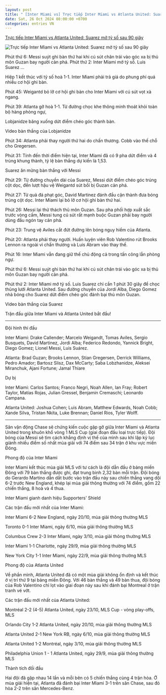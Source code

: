 ```yaml
---
layout: post
title: " [Inter Miami vs] Trực tiếp Inter Miami vs Atlanta United: Suarez mở tỷ số sau 90 giây"
date: Sat, 26 Oct 2024 08:00:00 +0700
categories: entries VN
---
```

[Trực tiếp Inter Miami vs Atlanta United: Suarez mở tỷ số sau 90 giây](https://webthethao.vn/bong-da-quoc-te/truc-tiep-inter-miami-vs-atlanta-united-messi-huong-den-muc-tieu-tiep-theo-khsgyZWHg.htm)

![Trực tiếp Inter Miami vs Atlanta United: Suarez mở tỷ số sau 90 giây](https://cdnmedia.webthethao.vn/thumb/720-405/uploads/2024-10-26/suarez-messi-an-mung.jpg)

Phút thứ 6: Messi suýt ghi bàn thứ hai khi cú sút chân trái vào góc xa bị thủ môn Guzan bay người cản phá. Phút thứ 2: Inter Miami mở tỷ số. Luis Suarez ...

Hiệp 1 kết thúc với tỷ số hoà 1-1. Inter Miami phải trả giá do phung phí quá nhiều cơ hội ghi bàn.

Phút 45: Weigantd bỏ lỡ cơ hội ghi bàn cho Inter Miami với cú sút vọt xà ngang.

Phút 39: Atlanta gỡ hoà 1-1. Từ đường chọc khe thông minh thoát khỏi toàn bộ hàng phòng ngự,

Lobjanidze băng xuống dứt điểm chéo góc thành bàn.

Video bàn thắng của Lobjanidze

Phút 34: Atlanta phải thay người thứ hai do chấn thương. Cobb vào thế chỗ cho Gregersen.

Phút 31: Tính đến thời điểm hiện tại, Inter Miami đã có 9 pha dứt điểm và 4 trúng khung thành, tỷ lệ bàn thắng dự kiến là 1,53.

Suarez ăn mừng bàn thắng với Messi

Phút 29: Từ đường chuyền dài của Suarez, Messi dứt điểm chéo góc trúng cột dọc, đến lượt hậu vệ Weigantd sút bồi bị Guzan cản phá.

Phút 27: Từ quả đá phạt góc, David Martinez đánh đầu cận thành đưa bóng trúng cột dọc. Inter Miami lại bỏ lỡ cơ hội ghi bàn thứ hai.

Phút 26: Messi lại thử thách thủ môn Guzan. Sau pha phối hợp xuất sắc trước vòng cấm, Messi tung cú sút rất mạnh buộc Guzan phải bay người dùng đầu ngón tay cản phá.

Phút 23: Trung vệ Aviles cắt đứt đường lên bóng nguy hiểm của Atlanta.

Phút 20: Atlanta phải thay người. Huấn luyện viên Rob Valentino rút Brooks Lennon ra ngoài vì chấn thương và Luis Abram vào thay thế.

Phút 16: Inter Miami vẫn đang giữ thế chủ động cả trong tấn công lẫn phòng ngự.

Phút thứ 6: Messi suýt ghi bàn thứ hai khi cú sút chân trái vào góc xa bị thủ môn Guzan bay người cản phá.

Phút thứ 2: Inter Miami mở tỷ số. Luis Suarez chỉ cần 1 phút 30 giây để chọc thủng lưới Atlanta United. Sau đường chuyền của Jordi Alba, Diego Gomez nhả bóng cho Suarez dứt điểm chéo góc đánh bại thủ môn Guzan.

Video bàn thắng của Suarez

Trận đấu giữa Inter Miami và Atlanta United bắt đầu!

***

Đội hình thi đấu

Inter Miami: Drake Callender; Marcelo Weigandt, Tomas Aviles, Sergio Busquets, David Martinez, Jordi Alba; Federico Redondo, Yannick Bright, Diego Gomez; Lionel Messi, Luis Suárez.

Atlanta: Brad Guzan; Brooks Lennon, Stian Gregersen, Derrick Williams, Pedro Amador; Bartosz Slisz, Dax McCarty; Saba Lobzhanidze, Aleksei Miranchuk, Ajani Fortune; Jamal Thiare

Dự bị

Inter Miami: Carlos Santos; Franco Negri, Noah Allen, Ian Fray; Robert Taylor, Matías Rojas, Julian Gressel, Benjamin Cremaschi; Leonardo Campana.

Atlanta United: Joshua Cohen; Luis Abram, Matthew Edwards, Noah Cobb; Xande Silva, Tristan Nkita, Luke Brennan; Daniel Rios, Tyler Wolff.

***

Sân vận động Chase sẽ chứng kiến ​​cuộc gặp gỡ giữa Inter Miami và Atlanta United trong khuôn khổ vòng 1 MLS Cup (giai đoạn đấu loại trực tiếp). Đội bóng của Messi sẽ tìm cách khẳng định vị thế của mình sau khi lập kỷ lục giành nhiều điểm số nhất mùa giải với 74 điểm sau 34 trận ở khu vực miền Đông.

Phong độ của Inter Miami

Inter Miami kết thúc mùa giải MLS với tư cách là đội dẫn đầu ở bảng miền Đông với 79 bàn thắng được ghi, đạt trung bình 2,32 bàn mỗi trận. Đội bóng do Gerardo Martino dẫn dắt bước vào trận đấu này sau chiến thắng vang dội 6-2 trước New England, khép lại mùa giải thông thường với 74 điểm, gồm 22 chiến thắng, 8 hoà và 4 thua.

Inter Miami gianh danh hiệu Supporters' Shield

Các trận đấu mới nhất của Inter Miami:

Inter Miami 6-2 New England, ngày 20/10, mùa giải thông thường MLS

Toronto 0-1 Inter Miami, ngày 6/10, mùa giải thông thường MLS

Columbus Crew 2-3 Inter Miami, ngày 3/10, mùa giải thông thường MLS

Inter Miami 1-1 Charlotte, ngày 29/9, mùa giải thông thường MLS

New York City 1-1 Inter Miami, ngày 22/9, mùa giải thông thường MLS

Phong độ của Atlanta United

Về phần mình, Atlanta United đã có một mùa giải không ổn định và kết thúc ở vị trí thứ 9 tại bảng miền Đông. Với 46 bàn thắng và 49 bàn thua, đội bóng của Rob Valentino chỉ lọt vào giai đoạn này sau khi đánh bại Montreal ở trận tranh vé vớt.

Các trận đấu mới nhất của Atlanta United:

Montréal 2-2 (4-5) Atlanta United, ngày 23/10, MLS Cup - vòng play-offs, MLS

Orlando City 1-2 Atlanta United, ngày 20/10, mùa giải thông thường MLS

Atlanta United 2-1 New York RB, ngày 6/10, mùa giải thông thường MLS

Atlanta United 1-2 Montréal, ngày 3/10, mùa giải thông thường MLS

Philadelphia Union 1 - 1 Atlanta United, ngày 29/9, mùa giải thông thường MLS

Thành tích đối đầu

Hai đội đã gặp nhau 14 lần và mỗi bên có 5 chiến thắng cùng 4 trận hòa. Ở mùa giải hiện tại, Atlanta đã đánh bại Inter Miami 3-1 trên sân Chase, sau đó hòa 2-2 trên sân Mercedes-Benz.

